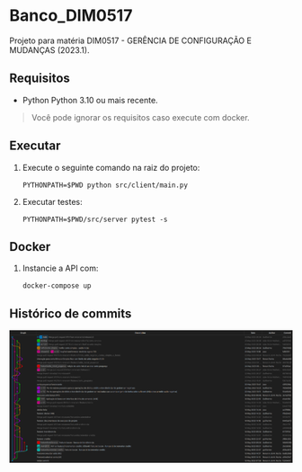 # Banco_DIM0517
Projeto para matéria DIM0517 - GERÊNCIA DE CONFIGURAÇÃO E MUDANÇAS (2023.1). 


## Requisitos

* Python Python 3.10 ou mais recente.

> Você pode ignorar os requisitos caso execute com docker.

## Executar

1. Execute o seguinte comando na raiz do projeto:
    ```
    PYTHONPATH=$PWD python src/client/main.py
    ```

2. Executar testes:
    ```
    PYTHONPATH=$PWD/src/server pytest -s
    ```

## Docker

1. Instancie a API com:

    ```
    docker-compose up
    ```

## Histórico de commits

![Commit History](images/commits.png)
